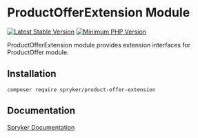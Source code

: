 # ProductOfferExtension Module
[![Latest Stable Version](https://poser.pugx.org/spryker/product-offer-extension/v/stable.svg)](https://packagist.org/packages/spryker/product-offer-extension)
[![Minimum PHP Version](https://img.shields.io/badge/php-%3E%3D%207.3-8892BF.svg)](https://php.net/)

ProductOfferExtension module provides extension interfaces for ProductOffer module.

## Installation

```
composer require spryker/product-offer-extension
```

## Documentation

[Spryker Documentation](https://documentation.spryker.com/module_guide/overview.htm)
